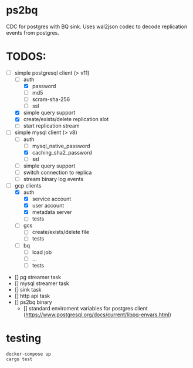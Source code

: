 # ps2bq

CDC for postgres with BQ sink. Uses wal2json codec to decode replication events from postgres.

# TODOS:

- [ ] simple postgresql client (> v11)
  - [ ] auth
    - [x] password
    - [ ] md5
    - [ ] scram-sha-256
    - [ ] ssl
  - [x] simple query support
  - [x] create/exists/delete replication slot
  - [ ] start replication stream
- [ ] simple mysql client (> v8)
  - [ ] auth
    - [ ] mysql_native_password
    - [x] caching_sha2_password
    - [ ] ssl
  - [ ] simple query support
  - [ ] switch connection to replica
  - [ ] stream binary log events
- [ ] gcp clients
  - [x] auth
    - [x] service account
    - [x] user account
    - [x] metadata server
    - [ ] tests
  - [ ] gcs
    - [ ] create/exists/delete file
    - [ ] tests
  - [ ] bq
    - [ ] load job
    - [ ] ...
    - [ ] tests
- [] pg streamer task
- [] mysql streamer task
- [] sink task
- [] http api task
- [] ps2bq binary
  - [] standard enviroment variables for postgres client (https://www.postgresql.org/docs/current/libpq-envars.html)

# testing

```
docker-compose up
cargo test
```
